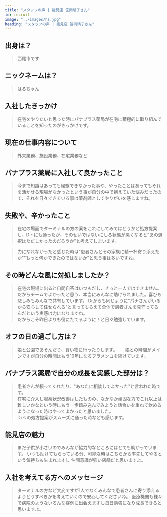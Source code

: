 ```yaml
---
title: "スタッフの声 | 能見店 笹岡晴子さん"
id: recruit
image: "../images/hs.jpg"
heading: "スタッフの声 | 能見店 笹岡晴子さん"
---
```


## 出身は？
> 西尾市です

## ニックネームは？
> はるちゃん

## 入社したきっかけ
> 在宅をやりたいと思った時にパナプラス薬局が在宅に積極的に取り組んでいることを知ったのがきっかけです。

## 現在の仕事内容について
> 外来業務、施設業務、在宅業務など

## パナプラス薬局に入社して良かったこと
> 今まで知識はあっても経験できなかった事や、やったことはあってもそれを活かせる現場がなかったという事が自分の中で抱えていた悩みだったので、それを日々できている事は薬剤師としてやりがいを感じますね。

## 失敗や、辛かったこと
> 在宅の場面でターミナルの方の薬をこれにしてみてはどうかと処方提案し、Dｒにも通ったが、そのせいではないにしろ状態が悪くなると"あの選択はただしかったのだろうか"と考えてしまいます。  

> 力になれなかったと感じた時は"患者さんとその家族に精一杯寄り添えたか""もっと何かできたのではないか"と思う事は多いですね。

## その時どんな風に対処しましたか？
> 在宅の現場に出ると自問自答はいつもだし、きっと一人ではできません。だからチームでよかったと思う、本当にみんなに助けられました。喜びも悲しみもみんなで共有しています。
> Drからも同じように"パナさんがいるから安心して任せられる"と言ってもらえて全体で患者さんを見守ってるんだという実感は力になりますね。  
> だからこそ昨日よりも役にたてるように！と日々勉強しています。  

## オフの日の過ごし方は？
> 娘と公園であそんだり、買い物に行ったりします。　　
> 娘との時間がメインですが自分の時間はもう10年になるフラメンコを続けています。

## パナプラス薬局で自分の成長を実感した部分は？
> 患者さんが頼ってくれたり、"あなたに相談してよかった"と言われた時です。  
> 在宅に介入し服薬状況改善はしたものの、なかなか頑固な方でこれ以上は難しいかなという時にもう一歩踏み込んでみようと話合いを重ねて飲めるようになった時はやってよかったと思いました。  
> Drへの処方提案がスムーズに通った時なども感じます。

## 能見店の魅力
> まだ子供が小さいのでみんなが協力的なところにはとても助かっています。
> いつも助けてもらっている分、可能な時はこちらから率先してやるという気持ちも生まれますし
> 仲間意識が強い店舗だと思いますよ。

## 入社を考えてる方へのメッセージ
> ターミナルの方など大変ですが1人でなくみんなで患者さんに寄り添えるようどうすべきかを考えていくので安心してくださいね。
> 医療機関も様々で病院のようないろんな症例に出会えますし毎日勉強になり成長できると思いますよ。
